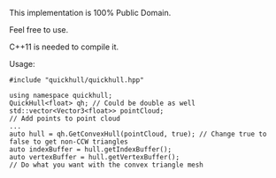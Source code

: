 This implementation is 100% Public Domain.

Feel free to use.
 
C++11 is needed to compile it.

Usage:

	#include "quickhull/quickhull.hpp"

	using namespace quickhull;
	QuickHull<float> qh; // Could be double as well
	std::vector<Vector3<float>> pointCloud;
	// Add points to point cloud
	...
	auto hull = qh.GetConvexHull(pointCloud, true); // Change true to false to get non-CCW triangles
	auto indexBuffer = hull.getIndexBuffer();
	auto vertexBuffer = hull.getVertexBuffer();
	// Do what you want with the convex triangle mesh
